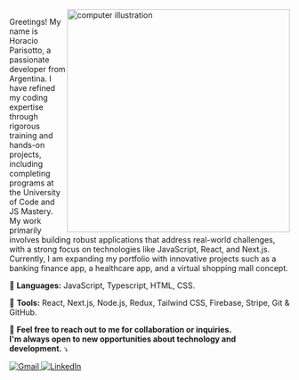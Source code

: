 <img src="https://raw.githubusercontent.com/MicaelliMedeiros/micaellimedeiros/master/image/computer-illustration.png" alt="computer illustration" min-width="400px" max-width="400px" width="400px" align="right">

<p align="left"> 
  Greetings! My name is Horacio Parisotto, a passionate developer from Argentina. I have refined my coding expertise through rigorous training and hands-on projects, including completing programs at the University of Code and JS Mastery. My work primarily involves building robust applications that address real-world challenges, with a strong focus on technologies like JavaScript, React, and Next.js. Currently, I am expanding my portfolio with innovative projects such as a banking finance app, a healthcare app, and a virtual shopping mall concept.
</p>

<p align="left">
  🦄 <strong>Languages:</strong> JavaScript, Typescript, HTML, CSS.
</p>

<p align="left">
  💼 <strong>Tools:</strong> React, Next.js, Node.js, Redux, Tailwind CSS, Firebase, Stripe, Git & GitHub.
</p>

<p align="left">
  💌 <strong>Feel free to reach out to me for collaboration or inquiries.<br>
    I'm always open to new opportunities about technology and development.</strong> ⤵️
</p>

<p align="left">
  <a href="mailto:parisottohoracio@gmail.com" title="Gmail">
    <img src="https://img.shields.io/badge/-Gmail-FF0000?style=flat-square&labelColor=FF0000&logo=gmail&logoColor=white" alt="Gmail"/>
  </a>
  <a href="https://www.linkedin.com/in/horacioparisotto/" title="LinkedIn">
    <img src="https://img.shields.io/badge/-Linkedin-0e76a8?style=flat-square&logo=Linkedin&logoColor=white" alt="LinkedIn"/>
  </a>
</p>
